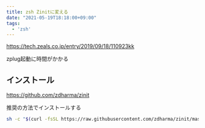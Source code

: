 ```yaml
---
title: zsh Zinitに変える
date: "2021-05-19T18:18:00+09:00"
tags:
  - 'zsh'
---
```


<https://tech.zeals.co.jp/entry/2019/09/18/110923kk>

zplug起動に時間がかかる

## インストール

<https://github.com/zdharma/zinit>

推奨の方法でインストールする

```sh
sh -c "$(curl -fsSL https://raw.githubusercontent.com/zdharma/zinit/master/doc/install.sh)"
```
